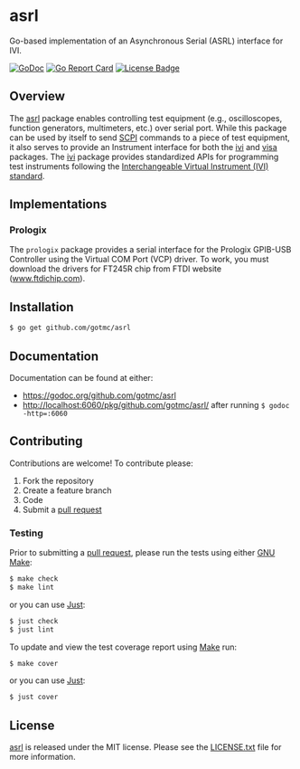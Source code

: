 # asrl

Go-based implementation of an Asynchronous Serial (ASRL) interface for IVI.

[![GoDoc][godoc badge]][godoc link]
[![Go Report Card][report badge]][report card]
[![License Badge][license badge]][LICENSE.txt]

## Overview

The [asrl][] package enables controlling test equipment (e.g., oscilloscopes,
function generators, multimeters, etc.) over serial port. While this package can
be used by itself to send [SCPI][] commands to a piece of test equipment, it
also serves to provide an Instrument interface for both the [ivi][] and [visa][]
packages. The [ivi][] package provides standardized APIs for programming test
instruments following the [Interchangeable Virtual Instrument (IVI)
standard][ivi-specs].

## Implementations

### Prologix

The `prologix` package provides a serial interface for the Prologix GPIB-USB
Controller using the Virtual COM Port (VCP) driver. To work, you must download
the drivers for FT245R chip from FTDI website (www.ftdichip.com).

## Installation

```bash
$ go get github.com/gotmc/asrl
```

## Documentation

Documentation can be found at either:

- <https://godoc.org/github.com/gotmc/asrl>
- <http://localhost:6060/pkg/github.com/gotmc/asrl/> after running `$
godoc -http=:6060`

## Contributing

Contributions are welcome! To contribute please:

1. Fork the repository
2. Create a feature branch
3. Code
4. Submit a [pull request][]

### Testing

Prior to submitting a [pull request][], please run the tests using either [GNU
Make][make]:

```bash
$ make check
$ make lint
```

or you can use [Just][]:

```bash
$ just check
$ just lint
```

To update and view the test coverage report using [Make][] run:

```bash
$ make cover
```

or you can use [Just][]:

```bash
$ just cover
```

## License

[asrl][] is released under the MIT license. Please see the [LICENSE.txt][] file
for more information.

[asrl]: https://github.com/gotmc/asrl
[godoc badge]: https://godoc.org/github.com/gotmc/asrl?status.svg
[godoc link]: https://godoc.org/github.com/gotmc/asrl
[ivi]: https://github.com/gotmc/ivi
[ivi-foundation]: http://www.ivifoundation.org/
[ivi-specs]: http://www.ivifoundation.org/specifications/
[just]: https://just.systems/man/en/
[LICENSE.txt]: https://github.com/gotmc/lxi/blob/master/LICENSE.txt
[license badge]: https://img.shields.io/badge/license-MIT-blue.svg
[make]: https://www.gnu.org/software/make/
[pull request]: https://help.github.com/articles/using-pull-requests
[report badge]: https://goreportcard.com/badge/github.com/gotmc/asrl
[report card]: https://goreportcard.com/report/github.com/gotmc/asrl
[scpi]: http://www.ivifoundation.org/scpi/
[visa]: https://github.com/gotmc/visa
